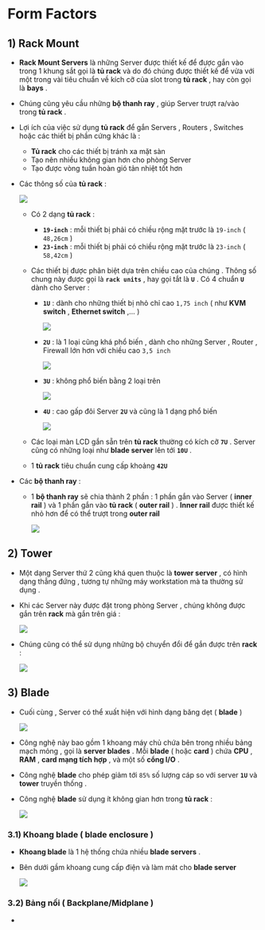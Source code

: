 # Form Factors
## **1) Rack Mount**
- **Rack Mount Servers** là những Server được thiết kế để được gắn vào trong 1 khung sắt gọi là **tủ rack** và do đó chúng được thiết kế để vừa với một trong vài tiêu chuẩn về kích cỡ của slot trong **tủ rack** , hay còn gọi là **bays** .
- Chúng cũng yêu cầu những **bộ thanh ray** , giúp Server trượt ra/vào trong **tủ rack** .
- Lợi ích của việc sử dụng **tủ rack** để gắn Servers , Routers , Switches hoặc các thiết bị phần cứng khác là :
    - **Tủ rack** cho các thiết bị tránh xa mặt sàn
    - Tạo nên nhiều không gian hơn cho phòng Server
    - Tạo được vòng tuần hoàn gió tản nhiệt tốt hơn
- Các thông số của **tủ rack** :

    <img src=https://i.imgur.com/Atu2ARY.png>

    - Có 2 dạng **tủ rack** :
        - **`19-inch`** : mỗi thiết bị phải có chiều rộng mặt trước là `19-inch` ( `48,26cm` )
        - **`23-inch`** : mỗi thiết bị phải có chiều rộng mặt trước là `23-inch` ( `58,42cm` )
    - Các thiết bị được phân biệt dựa trên chiều cao của chúng . Thông số chung này được gọi là **`rack units`** , hay gọi tắt là **`U`** . Có 4 chuẩn **`U`** dành cho Server :
        - **`1U`** : dành cho những thiết bị nhỏ chỉ cao `1,75 inch` ( như **KVM switch** , **Ethernet switch** ,... )

            <img src=https://i.imgur.com/NZ14hX2.png>

        - **`2U`** : là 1 loại cũng khá phổ biến , dành cho những Server , Router , Firewall lớn hơn với chiều cao `3,5 inch` 

            <img src=https://i.imgur.com/IimwH2q.png>

        - **`3U`** : không phổ biến bằng 2 loại trên

            <img src=https://i.imgur.com/05YwRkb.png>

        - **`4U`** : cao gấp đôi Server **`2U`** và cũng là 1 dạng phổ biến

            <img src=https://i.imgur.com/OvC38Yz.png>

    - Các loại màn LCD gắn sẵn trên **tủ rack** thường có kích cỡ **`7U`** . Server cũng có những loại như **blade server** lên tới **`10U`** .
    - 1 **tủ rack** tiêu chuẩn cung cấp khoảng **`42U`**
- Các **bộ thanh ray** :
    - 1 **bộ thanh ray** sẽ chia thành 2 phần : 1 phần gắn vào Server ( **inner rail** ) và 1 phần gắn vào **tủ rack** ( **outer rail** ) . **Inner rail** được thiết kế nhỏ hơn để có thể trượt trong **outer rail**

        <img src=https://i.imgur.com/NYeBn7O.png>

## **2) Tower**
- Một dạng Server thứ 2 cũng khá quen thuộc là **tower server** , có hình dạng thẳng đứng , tương tự những máy workstation mà ta thường sử dụng .
- Khi các Server này được đặt trong phòng Server , chúng không được gắn trên **rack** mà gắn trên giá :

    <img src=https://i.imgur.com/oBoLrZ3.jpg>

- Chúng cũng có thể sử dụng những bộ chuyển đổi để gắn được trên **rack** :

    <img src=https://i.imgur.com/TOaNL1v.jpg>

## **3) Blade**
- Cuối cùng , Server có thể xuất hiện với hình dạng băng dẹt ( **blade** )

    <img src=https://i.imgur.com/4hjSo1G.jpg>

- Công nghệ này bao gồm 1 khoang máy chủ chứa bên trong nhiều bảng mạch mỏng , gọi là **server blades** . Mỗi **blade** ( hoặc **card** ) chứa **CPU** , **RAM** , **card mạng tích hợp** , và một số **cổng I/O** .
- Công nghệ **blade** cho phép giảm tới `85%` số lượng cáp so với server **`1U`** và **tower** truyền thống .
- Công nghệ **blade** sử dụng ít không gian hơn trong **tủ rack** :

    <img src=https://i.imgur.com/M9cveY8.png>

### **3.1) Khoang blade ( blade enclosure )**
- **Khoang blade** là 1 hệ thống chứa nhiều **blade servers** .
- Bên dưới gầm khoang cung cấp điện và làm mát cho **blade server**

    <img src=https://i.imgur.com/U9qCIrE.png>

### **3.2) Bảng nối ( Backplane/Midplane )**
- 